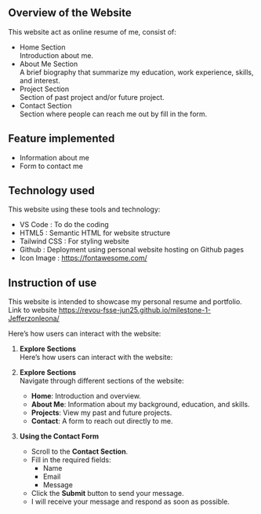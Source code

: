 ## Overview of the Website
This website act as online resume of me, consist of:
- Home Section  
    Introduction about me.
- About Me Section  
    A brief biography that summarize my education, work experience, skills, and interest.
- Project Section  
    Section of past project and/or future project.
- Contact Section  
    Section where people can reach me out by fill in the form.


## Feature implemented
- Information about me
- Form to contact me


## Technology used
This website using these tools and technology:
- VS Code : To do the coding
- HTML5 : Semantic HTML for website structure
- Tailwind CSS : For styling website
- Github : Deployment using personal website hosting on Github pages
- Icon Image : https://fontawesome.com/


## Instruction of use
This website is intended to showcase my personal resume and portfolio.<br>
Link to website https://revou-fsse-jun25.github.io/milestone-1-Jefferzonleona/

Here’s how users can interact with the website:
1. **Explore Sections**  
Here’s how users can interact with the website:

1. **Explore Sections**  
   Navigate through different sections of the website:
   - **Home**: Introduction and overview.
   - **About Me**: Information about my background, education, and skills.
   - **Projects**: View my past and future projects.
   - **Contact**: A form to reach out directly to me.

2. **Using the Contact Form**  
   - Scroll to the **Contact Section**.
   - Fill in the required fields:
     - Name
     - Email
     - Message
   - Click the **Submit** button to send your message.
   - I will receive your message and respond as soon as possible.